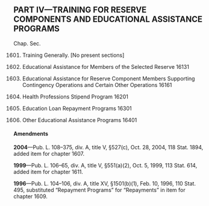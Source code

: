 PART IV—TRAINING FOR RESERVE COMPONENTS AND EDUCATIONAL ASSISTANCE PROGRAMS
----------

Chap. Sec.

1601. Training Generally. [No present sections]

1606. Educational Assistance for Members of the Selected Reserve 16131

1607. Educational Assistance for Reserve Component Members Supporting Contingency Operations and Certain Other Operations 16161

1608. Health Professions Stipend Program 16201

1609. Education Loan Repayment Programs 16301

1611. Other Educational Assistance Programs 16401

#### Amendments ####

**2004**—Pub. L. 108–375, div. A, title V, §527(c), Oct. 28, 2004, 118 Stat. 1894, added item for chapter 1607.

**1999**—Pub. L. 106–65, div. A, title V, §551(a)(2), Oct. 5, 1999, 113 Stat. 614, added item for chapter 1611.

**1996**—Pub. L. 104–106, div. A, title XV, §1501(b)(1), Feb. 10, 1996, 110 Stat. 495, substituted “Repayment Programs” for “Repayments” in item for chapter 1609.